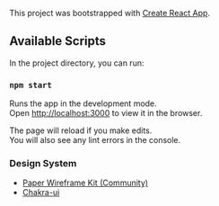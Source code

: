 This project was bootstrapped with
[Create React App](https://github.com/facebook/create-react-app).

## Available Scripts

In the project directory, you can run:

### `npm start`

Runs the app in the development mode.<br /> Open
[http://localhost:3000](http://localhost:3000) to view it in the browser.

The page will reload if you make edits.<br /> You will also see any lint errors
in the console.

### Design System

- [Paper Wireframe Kit (Community)](https://www.figma.com/community/file/1075811850250564922)
- [Chakra-ui](https://chakra-ui.com/)